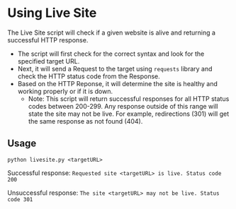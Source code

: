 # Using Live Site

The Live Site script will check if a given website is alive and returning a successful HTTP response.

- The script will first check for the correct syntax and look for the specified target URL.
- Next, it will send a Request to the target using `requests` library and check the HTTP status code from the Response.
- Based on the HTTP Reponse, it will determine the site is healthy and working properly or if it is down.
  - Note: This script will return successful responses for all HTTP status codes between 200-299. Any response outside of this range will state the site may not be live. For example, redirections (301) will get the same response as not found (404).

## Usage

`python livesite.py <targetURL>`

Successful response:
`Requested site <targetURL> is live. Status code 200`

Unsuccessful response:
`The site <targetURL> may not be live. Status code 301`
